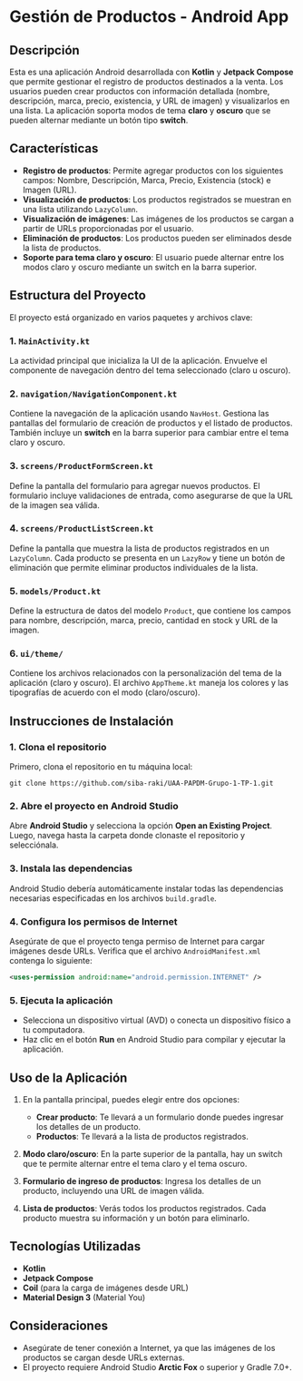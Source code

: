 # Gestión de Productos - Android App

## Descripción
Esta es una aplicación Android desarrollada con **Kotlin** y **Jetpack Compose** que permite gestionar el registro de productos destinados a la venta. Los usuarios pueden crear productos con información detallada (nombre, descripción, marca, precio, existencia, y URL de imagen) y visualizarlos en una lista. La aplicación soporta modos de tema **claro** y **oscuro** que se pueden alternar mediante un botón tipo **switch**.

## Características
- **Registro de productos**: Permite agregar productos con los siguientes campos: Nombre, Descripción, Marca, Precio, Existencia (stock) e Imagen (URL).
- **Visualización de productos**: Los productos registrados se muestran en una lista utilizando `LazyColumn`.
- **Visualización de imágenes**: Las imágenes de los productos se cargan a partir de URLs proporcionadas por el usuario.
- **Eliminación de productos**: Los productos pueden ser eliminados desde la lista de productos.
- **Soporte para tema claro y oscuro**: El usuario puede alternar entre los modos claro y oscuro mediante un switch en la barra superior.

## Estructura del Proyecto
El proyecto está organizado en varios paquetes y archivos clave:

### 1. `MainActivity.kt`
La actividad principal que inicializa la UI de la aplicación. Envuelve el componente de navegación dentro del tema seleccionado (claro u oscuro).
  
### 2. `navigation/NavigationComponent.kt`
Contiene la navegación de la aplicación usando `NavHost`. Gestiona las pantallas del formulario de creación de productos y el listado de productos. También incluye un **switch** en la barra superior para cambiar entre el tema claro y oscuro.

### 3. `screens/ProductFormScreen.kt`
Define la pantalla del formulario para agregar nuevos productos. El formulario incluye validaciones de entrada, como asegurarse de que la URL de la imagen sea válida.

### 4. `screens/ProductListScreen.kt`
Define la pantalla que muestra la lista de productos registrados en un `LazyColumn`. Cada producto se presenta en un `LazyRow` y tiene un botón de eliminación que permite eliminar productos individuales de la lista.

### 5. `models/Product.kt`
Define la estructura de datos del modelo `Product`, que contiene los campos para nombre, descripción, marca, precio, cantidad en stock y URL de la imagen.

### 6. `ui/theme/`
Contiene los archivos relacionados con la personalización del tema de la aplicación (claro y oscuro). El archivo `AppTheme.kt` maneja los colores y las tipografías de acuerdo con el modo (claro/oscuro).

## Instrucciones de Instalación

### 1. Clona el repositorio
Primero, clona el repositorio en tu máquina local:
```
git clone https://github.com/siba-raki/UAA-PAPDM-Grupo-1-TP-1.git
```

### 2. Abre el proyecto en Android Studio
Abre **Android Studio** y selecciona la opción **Open an Existing Project**. Luego, navega hasta la carpeta donde clonaste el repositorio y selecciónala.

### 3. Instala las dependencias
Android Studio debería automáticamente instalar todas las dependencias necesarias especificadas en los archivos `build.gradle`.

### 4. Configura los permisos de Internet
Asegúrate de que el proyecto tenga permiso de Internet para cargar imágenes desde URLs. Verifica que el archivo `AndroidManifest.xml` contenga lo siguiente:
```xml
<uses-permission android:name="android.permission.INTERNET" />
```

### 5. Ejecuta la aplicación
- Selecciona un dispositivo virtual (AVD) o conecta un dispositivo físico a tu computadora.
- Haz clic en el botón **Run** en Android Studio para compilar y ejecutar la aplicación.

## Uso de la Aplicación
1. En la pantalla principal, puedes elegir entre dos opciones:
   - **Crear producto**: Te llevará a un formulario donde puedes ingresar los detalles de un producto.
   - **Productos**: Te llevará a la lista de productos registrados.
   
2. **Modo claro/oscuro**: En la parte superior de la pantalla, hay un switch que te permite alternar entre el tema claro y el tema oscuro.

3. **Formulario de ingreso de productos**: Ingresa los detalles de un producto, incluyendo una URL de imagen válida.

4. **Lista de productos**: Verás todos los productos registrados. Cada producto muestra su información y un botón para eliminarlo.

## Tecnologías Utilizadas
- **Kotlin**
- **Jetpack Compose**
- **Coil** (para la carga de imágenes desde URL)
- **Material Design 3** (Material You)

## Consideraciones
- Asegúrate de tener conexión a Internet, ya que las imágenes de los productos se cargan desde URLs externas.
- El proyecto requiere Android Studio **Arctic Fox** o superior y Gradle 7.0+.
